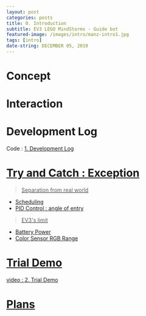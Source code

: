 ```yaml
---
layout: post
categories: posts
title: 0. Introduction
subtitle: EV3 LEGO MindStorms - Guide bot
featured-image: /images/intro/manz-intro1.jpg
tags: [intro]
date-string: DECEMBER 05, 2019
---
```

# Concept


# Interaction


# Development Log
Code : <a href="https://team4nz.github.io//posts/2019-12-04/Development-Log.html"> 1. Development Log


# Try and Catch : Exception

> Separation from real world

  * Scheduling
  * PID Control : angle of entry

> EV3's limit

  * Battery Power
  * Color Sensor RGB Range


# Trial Demo
video : <a href="https://team4nz.github.io//posts/2019-12-03/Trial-Demo.html"> 2. Trial Demo


# Plans